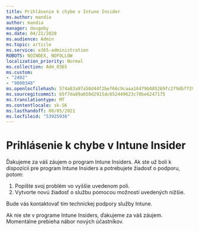 ```yaml
---
title: Prihlásenie k chybe v Intune Insider
ms.author: mandia
author: mandia
manager: dougeby
ms.date: 04/21/2020
ms.audience: Admin
ms.topic: article
ms.service: o365-administration
ROBOTS: NOINDEX, NOFOLLOW
localization_priority: Normal
ms.collection: Adm_O365
ms.custom:
- "2402"
- "9000348"
ms.openlocfilehash: 574a83a97a58d44f2bef66c9caaa16479b085269fc2f9dbf729a23ca8d37bba6
ms.sourcegitcommit: b5f7da89a650d2915dc652449623c78be6247175
ms.translationtype: MT
ms.contentlocale: sk-SK
ms.lasthandoff: 08/05/2021
ms.locfileid: "53925936"
---
```

# <a name="intune-insider-bug-filing"></a>Prihlásenie k chybe v Intune Insider

Ďakujeme za váš záujem o program Intune Insiders. Ak ste už boli k dispozícii pre program Intune Insiders a potrebujete žiadosť o podporu, potom:

1. Popíšte svoj problém vo vyššie uvedenom poli.
2. Vytvorte novú žiadosť o službu pomocou možností uvedených nižšie.

Bude vás kontaktovať tím technickej podpory služby Intune.

Ak nie ste v programe Intune Insiders, ďakujeme za váš záujem. Momentálne prebieha nábor nových účastníkov.
